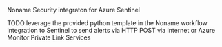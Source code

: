 Noname Security integraton for Azure Sentinel

TODO leverage the provided python template in the Noname workflow integration to Sentinel
to send alerts via HTTP POST via internet or Azure Monitor Private Link Services 

